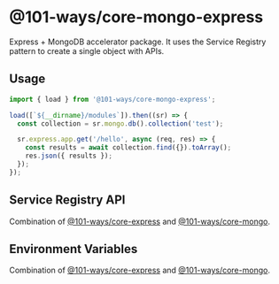 # @101-ways/core-mongo-express

Express + MongoDB accelerator package. It uses the Service Registry pattern to create a single object with APIs.

## Usage

```ts
import { load } from '@101-ways/core-mongo-express';

load([`${__dirname}/modules`]).then((sr) => {
  const collection = sr.mongo.db().collection('test');

  sr.express.app.get('/hello', async (req, res) => {
    const results = await collection.find({}).toArray();
    res.json({ results });
  });
});
```

## Service Registry API

Combination of [@101-ways/core-express](../core-express/README.md) and [@101-ways/core-mongo](../core-mongo/README.md).

## Environment Variables

Combination of [@101-ways/core-express](../core-express/README.md) and [@101-ways/core-mongo](../core-mongo/README.md).
